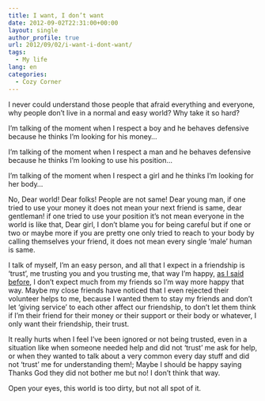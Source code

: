```yaml
---
title: I want, I don’t want
date: 2012-09-02T22:31:00+00:00
layout: single
author_profile: true
url: 2012/09/02/i-want-i-dont-want/
tags:
  - My life
lang: en
categories: 
  - Cozy Corner
---
```

I never could understand those people that afraid everything and everyone, why people don’t live in a normal and easy world? Why take it so hard? 

I’m talking of the moment when I respect a boy and he behaves defensive because he thinks I’m looking for his money… 

I’m talking of the moment when I respect a man and he behaves defensive because he thinks I’m looking to use his position… 

I’m talking of the moment when I respect a girl and he thinks I’m looking for her body… 

No, Dear world! Dear folks! People are not same! Dear young man, if one tried to use your money it does not mean your next friend is same, dear gentleman! if one tried to use your position it’s not mean everyone in the world is like that, Dear girl, I don’t blame you for being careful but if one or two or maybe more if you are pretty one only tried to reach to your body by calling themselves your friend, it does not mean every single ‘male’ human is same. 

I talk of myself, I’m an easy person, and all that I expect in a friendship is ‘trust’, me trusting you and you trusting me, that way I’m happy, <a href="/2011/11/i-realized-some-of-my-thoughts.html" target="_blank">as I said before</a>, I don’t expect much from my friends so I’m way more happy that way. Maybe my close friends have noticed that I even rejected their volunteer helps to me, because I wanted them to stay my friends and don’t let ‘giving service’ to each other affect our friendship, to don’t let them think if I’m their friend for their money or their support or their body or whatever, I only want their friendship, their trust. 

It really hurts when I feel I’ve been ignored or not being trusted, even in a situation like when someone needed help and did not ‘trust’ me ask for help, or when they wanted to talk about a very common every day stuff and did not ‘trust’ me for understanding them!; Maybe I should be happy saying Thanks God they did not bother me but no! I don’t think that way. 

Open your eyes, this world is too dirty, but not all spot of it.